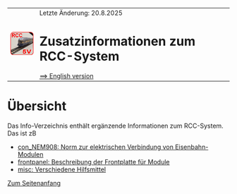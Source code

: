 <table><tr><td><img src="/images/RCC5V_Logo_96.png"></img></td><td>
Letzte &Auml;nderung: 20.8.2025 <a name="up"></a><br>   
<h1>Zusatzinformationen zum RCC-System</h1>
<a href="README.md">==> English version</a>&nbsp; &nbsp; &nbsp; 
</td></tr></table>   

# &Uuml;bersicht
Das Info-Verzeichnis enthält ergänzende Informationen zum RCC-System. Das ist zB   
* [con_NEM908: Norm zur elektrischen Verbindung von Eisenbahn-Modulen](/info/con_NEM908/LIESMICH.md)   
* [frontpanel: Beschreibung der Frontplatte für Module](/info/frontpanel/LIESMICH.md)   
* [misc: Verschiedene Hilfsmittel](/info/misc/LIESMICH.md)   

[Zum Seitenanfang](#up)
